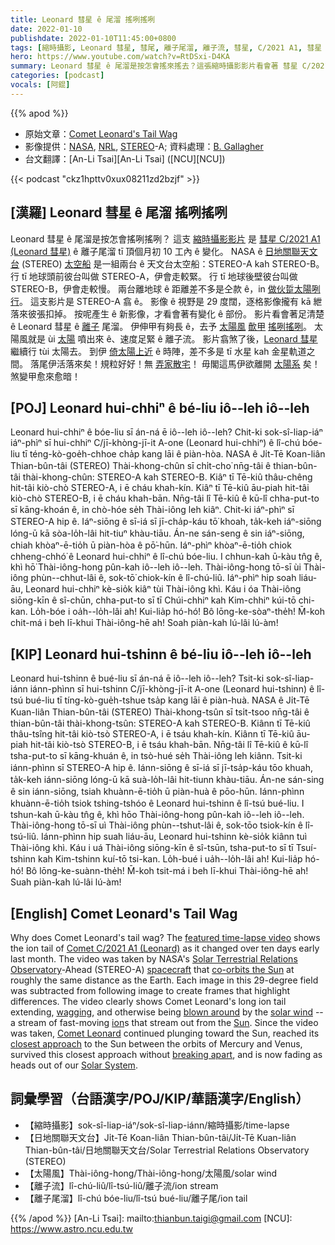 ```yaml
---
title: Leonard 彗星 ê 尾溜 搖咧搖咧
date: 2022-01-10
publishdate: 2022-01-10T11:45:00+0800
tags: [縮時攝影, Leonard 彗星, 彗尾, 離子尾溜, 離子流, 彗星, C/2021 A1, 彗星 C/2021 A1, 水星, 金星, STEREO, STEREO-A, STEREO-B, 日地關聯天文台]
hero: https://www.youtube.com/watch?v=RtDSxi-D4KA
summary: Leonard 彗星 ê 尾溜是按怎會搖來搖去？這張縮時攝影影片看會著 彗星 C/2021 A1 (Leonard 彗星) ê 離子尾溜 tī 頂個月初 10 工內 ê 變化。
categories: [podcast]
vocals: [阿錕]
---
```


{{% apod %}}

- 原始文章：[Comet Leonard's Tail Wag](https://apod.nasa.gov/apod/ap220110.html)
- 影像提供：[NASA](https://www.nasa.gov/), [NRL](https://www.nrl.navy.mil/), [STEREO](https://stereo.gsfc.nasa.gov/)-A; 資料處理：[B. Gallagher](https://apod.nasa.gov/apod/fap/ap220110.html)
- 台文翻譯：[An-Li Tsai][An-Li Tsai] ([NCU][NCU])

{{< podcast "ckz1hpttv0xux08211zd2bzjf" >}}

## [漢羅] Leonard 彗星 ê 尾溜 搖咧搖咧
Leonard 彗星 ê 尾溜是按怎會搖咧搖咧？
這支 [縮時攝影影片][featured time-lapse video] 是 [彗星 C/2021 A1 (Leonard 彗星)][Comet C/2021 A1 (Leonard)] ê 離子尾溜 tī 頂個月初 10 工內 ê 變化。
NASA ê [日地關聯天文台][Solar Terrestrial Relations Observatory] (STEREO) [太空船][spacecraft] 是一組兩台 ê 天文台太空船：STEREO-A kah STEREO-B。
行 tī 地球頭前彼台叫做 STEREO-A，伊會走較緊。
行 tī 地球後壁彼台叫做 STEREO-B，伊會走較慢。
兩台離地球 ê 距離差不多是仝款 ê，in [做伙踅太陽咧行][co-orbits the Sun]。
這支影片是 STEREO-A 翕 ê。
影像 ê 視野是 29 度闊，逐格影像攏有 kā 紲落來彼張扣掉。
按呢產生 ê 新影像，才看會著有變化 ê 部份。
影片看會著足清楚 ê Leonard 彗星 ê [離子][ion] 尾溜。
伊伸甲有夠長 ê，去予 [太陽風][solar wind] [歕甲][blown around] [搖咧搖咧][wagging]。
太陽風就是 ùi [太陽][Sun] 噴出來 ê、速度足緊 ê 離子流。
影片翕煞了後，[Leonard 彗星][Comet Leonard] 繼續行 tùi 太陽去。
到伊 [倚太陽上近][closest approach] ê 時陣，差不多是 tī 水星 kah 金星軌道之間。
落尾伊活落來矣！規粒好好！無 [弄家散宅][breaking apart]！
毋閣這馬伊欲離開 [太陽系][Solar System] 矣！煞變甲愈來愈暗！

## [POJ] Leonard hui-chhiⁿ ê bé-liu iô--leh iô--leh
Leonard hui-chhiⁿ ê bóe-liu sī án-ná ē iô--leh iô--leh?
Chit-ki sok-sî-liap-iáⁿ iáⁿ-phìⁿ sī hui-chhiⁿ C/jī-khòng-jī-it A-one (Leonard hui-chhiⁿ) ê lî-chú bóe-liu tī téng-kò-goe̍h-chhoe cha̍p kang lāi ê piàn-hòa.
NASA ê Ji̍t-Tē Koan-liân Thian-bûn-tâi (STEREO) Thài-khong-chûn sī chi̍t-cho͘ nn̄g-tâi ê thian-bûn-tâi thài-khong-chûn: STEREO-A kah STEREO-B.
Kiâⁿ tī Tē-kiû thâu-chêng hit-tâi kiò-chò STEREO-A, i ē cháu khah-kín.
Kiâⁿ tī Tē-kiû āu-piah hit-tâi kiò-chò STEREO-B, i ē cháu khah-bān.
Nn̄g-tâi lî Tē-kiû ê kū-lî chha-put-to sī kāng-khoán ê, in chò-hóe se̍h Thài-iông leh kiâⁿ.
Chit-ki iáⁿ-phìⁿ sī STEREO-A hip ê.
Iáⁿ-siōng ê sī-iá sī jī-cha̍p-káu tō͘ khoah, ta̍k-keh iáⁿ-siōng lóng-ū kā sòa-lo̍h-lâi hit-tiuⁿ khàu-tiāu.
Án-ne sán-seng ê sin iáⁿ-siōng, chiah khòaⁿ-ē-tio̍h ū piàn-hòa ê pō͘-hūn.
Iáⁿ-phìⁿ khòaⁿ-ē-tio̍h chiok chheng-chhó͘ ê Leonard hui-chhiⁿ ê lî-chú bóe-liu.
I chhun-kah ū-kàu tn̂g ê, khì hō͘ Thài-iông-hong pûn-kah iô--leh iô--leh.
Thài-iông-hong tō-sī ùi Thài-iông phùn--chhut-lâi ê, sok-tō͘ chiok-kín ê lî-chú-liû.
Iáⁿ-phìⁿ hip soah liáu-āu, Leonard hui-chhiⁿ kè-sio̍k kiâⁿ tùi Thài-iông khì.
Káu i óa Thài-iông siōng-kīn ê sî-chūn, chha-put-to sī tī Chúi-chhiⁿ kah Kim-chhiⁿ kúi-tō chi-kan.
Lo̍h-bóe i oa̍h--lo̍h-lâi ah! Kui-lia̍p hó-hó! Bô lōng-ke-sòaⁿ-the̍h!
M̄-koh chit-má i beh lī-khui Thài-iông-hē ah! Soah piàn-kah lú-lâi lú-àm!

## [KIP] Leonard hui-tshinn ê bé-liu iô--leh iô--leh
Leonard hui-tshinn ê bué-liu sī án-ná ē iô--leh iô--leh?
Tsit-ki sok-sî-liap-iánn iánn-phìnn sī hui-tshinn C/jī-khòng-jī-it A-one (Leonard hui-tshinn) ê lî-tsú bué-liu tī tíng-kò-gue̍h-tshue tsa̍p kang lāi ê piàn-huà.
NASA ê Ji̍t-Tē Kuan-liân Thian-bûn-tâi (STEREO) Thài-khong-tsûn sī tsi̍t-tsoo nn̄g-tâi ê thian-bûn-tâi thài-khong-tsûn: STEREO-A kah STEREO-B.
Kiânn tī Tē-kiû thâu-tsîng hit-tâi kiò-tsò STEREO-A, i ē tsáu khah-kín.
Kiânn tī Tē-kiû āu-piah hit-tâi kiò-tsò STEREO-B, i ē tsáu khah-bān.
Nn̄g-tâi lî Tē-kiû ê kū-lî tsha-put-to sī kāng-khuán ê, in tsò-hué se̍h Thài-iông leh kiânn.
Tsit-ki iánn-phìnn sī STEREO-A hip ê.
Iánn-siōng ê sī-iá sī jī-tsa̍p-káu tōo khuah, ta̍k-keh iánn-siōng lóng-ū kā suà-lo̍h-lâi hit-tiunn khàu-tiāu.
Án-ne sán-sing ê sin iánn-siōng, tsiah khuànn-ē-tio̍h ū piàn-huà ê pōo-hūn.
Iánn-phìnn khuànn-ē-tio̍h tsiok tshing-tshóo ê Leonard hui-tshinn ê lî-tsú bué-liu.
I tshun-kah ū-kàu tn̂g ê, khì hōo Thài-iông-hong pûn-kah iô--leh iô--leh.
Thài-iông-hong tō-sī uì Thài-iông phùn--tshut-lâi ê, sok-tōo tsiok-kín ê lî-tsú-liû.
Iánn-phìnn hip suah liáu-āu, Leonard hui-tshinn kè-sio̍k kiânn tuì Thài-iông khì.
Káu i uá Thài-iông siōng-kīn ê sî-tsūn, tsha-put-to sī tī Tsuí-tshinn kah Kim-tshinn kuí-tō tsi-kan.
Lo̍h-bué i ua̍h--lo̍h-lâi ah! Kui-lia̍p hó-hó! Bô lōng-ke-suànn-the̍h!
M̄-koh tsit-má i beh lī-khui Thài-iông-hē ah! Suah piàn-kah lú-lâi lú-àm!

## [English] Comet Leonard's Tail Wag

Why does Comet Leonard's tail wag?
The [featured time-lapse video][featured time-lapse video] shows the ion tail of [Comet C/2021 A1 (Leonard)][Comet C/2021 A1 (Leonard)] as it changed over ten days early last month.
The video was taken by NASA's [Solar Terrestrial Relations Observatory][Solar Terrestrial Relations Observatory]-Ahead (STEREO-A) [spacecraft][spacecraft] that [co-orbits the Sun][co-orbits the Sun] at roughly the same distance as the Earth.
Each image in this 29-degree field was subtracted from following image to create frames that highlight differences.
The video clearly shows Comet Leonard's long ion tail extending, [wagging][wagging], and otherwise being [blown around][blown around] by the [solar wind][solar wind] -- a stream of fast-moving [ion][ion]s that stream out from the [Sun][Sun].
Since the video was taken, [Comet Leonard][Comet Leonard] continued plunging toward the Sun, reached its [closest approach][closest approach] to the Sun between the orbits of Mercury and Venus, survived this closest approach without [breaking apart][breaking apart], and is now fading as heads out of our [Solar System][Solar System].

## 詞彙學習（台語漢字/POJ/KIP/華語漢字/English）
- 【縮時攝影】sok-sî-liap-iáⁿ/sok-sî-liap-iánn/縮時攝影/time-lapse
- 【日地關聯天文台】Ji̍t-Tē Koan-liân Thian-bûn-tâi/Ji̍t-Tē Kuan-liân Thian-bûn-tâi/日地關聯天文台/Solar Terrestrial Relations Observatory (STEREO)
- 【太陽風】Thài-iông-hong/Thài-iông-hong/太陽風/solar wind
- 【離子流】lî-chú-liû/lî-tsú-liû/離子流/ion stream
- 【離子尾溜】lî-chú bóe-liu/lî-tsú bué-liu/離子尾/ion tail


{{% /apod %}}
[An-Li Tsai]: mailto:thianbun.taigi@gmail.com
[NCU]: https://www.astro.ncu.edu.tw

[featured time-lapse video]:https://stereo.gsfc.nasa.gov/news/cometleonard.shtml
[Comet C/2021 A1 (Leonard)]:https://en.wikipedia.org/wiki/C/2021_A1_(Leonard)
[Solar Terrestrial Relations Observatory]:https://stereo.gsfc.nasa.gov/spacecraft.shtml
[spacecraft]:https://en.wikipedia.org/wiki/STEREO
[co-orbits the Sun]:https://stereo-ssc.nascom.nasa.gov/cgi-bin/make_where_gif
[wagging]:https://apod.nasa.gov/apod/ap131123.html
[blown around]:https://apod.nasa.gov/apod/ap071003.html
[solar wind]:https://solarsystem.nasa.gov/resources/2288/the-solar-wind-across-our-solar-system/
[ion]:https://en.wikipedia.org/wiki/Ion
[Sun]:https://apod.nasa.gov/apod/ap180916.html
[Comet Leonard]:https://www.facebook.com/media/set/?set=a.4214632848640902&type=3
[closest approach]:https://en.wikipedia.org/wiki/C/2021_A1_(Leonard)#/media/File:Animation_of_C%EF%BC%8F2021_A1's_orbit_around_Sun_-_2021_close_approach.gif
[breaking apart]:https://apod.nasa.gov/apod/ap060504.html
[Solar System]:https://solarsystem.nasa.gov/solar-system/our-solar-system/in-depth/

